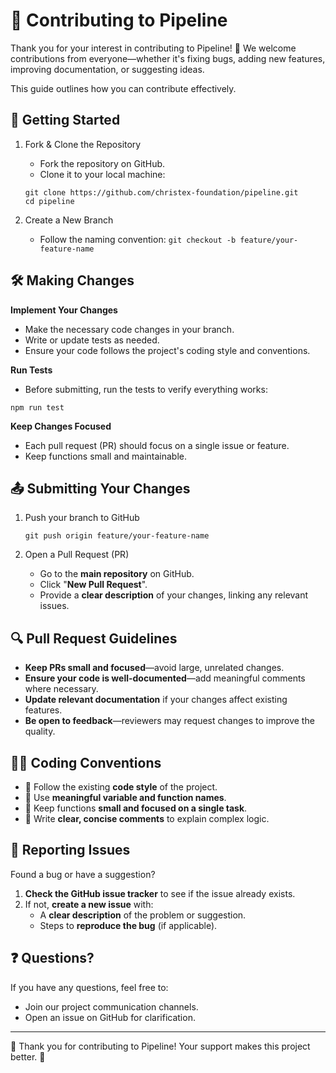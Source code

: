 # 🤝 Contributing to Pipeline

Thank you for your interest in contributing to Pipeline! 🎉 We welcome contributions from everyone—whether it's fixing bugs, adding new features, improving documentation, or suggesting ideas.

This guide outlines how you can contribute effectively.

## 🚀 Getting Started

1. Fork & Clone the Repository
    * Fork the repository on GitHub.
    * Clone it to your local machine:

    ```
    git clone https://github.com/christex-foundation/pipeline.git
    cd pipeline
    ```

2. Create a New Branch
    * Follow the naming convention:
```git checkout -b feature/your-feature-name```

## 🛠 Making Changes

**Implement Your Changes**

* Make the necessary code changes in your branch.
* Write or update tests as needed.
* Ensure your code follows the project's coding style and conventions.

**Run Tests**

* Before submitting, run the tests to verify everything works:

```
npm run test
```

**Keep Changes Focused**

* Each pull request (PR) should focus on a single issue or feature.
* Keep functions small and maintainable.

## 📤 Submitting Your Changes

1. Push your branch to GitHub

    ```
    git push origin feature/your-feature-name
    ```

2. Open a Pull Request (PR)
    * Go to the **main repository** on GitHub.
    * Click "**New Pull Request**".
    * Provide a **clear description** of your changes, linking any relevant issues.

## 🔍 Pull Request Guidelines

* **Keep PRs small and focused**—avoid large, unrelated changes.
* **Ensure your code is well-documented**—add meaningful comments where necessary.
* **Update relevant documentation** if your changes affect existing features.
* **Be open to feedback**—reviewers may request changes to improve the quality.

## 🧑‍💻 Coding Conventions

* 📌 Follow the existing **code style** of the project.
* 📌 Use **meaningful variable and function names**.
* 📌 Keep functions **small and focused on a single task**.
* 📌 Write **clear, concise comments** to explain complex logic.

## 🐞 Reporting Issues

Found a bug or have a suggestion?

1. **Check the GitHub issue tracker** to see if the issue already exists.
2. If not, **create a new issue** with:
    * A **clear description** of the problem or suggestion.
    * Steps to **reproduce the bug** (if applicable).

## ❓ Questions?

If you have any questions, feel free to:

* Join our project communication channels.
* Open an issue on GitHub for clarification.

---
💙 Thank you for contributing to Pipeline! Your support makes this project better. 🚀
